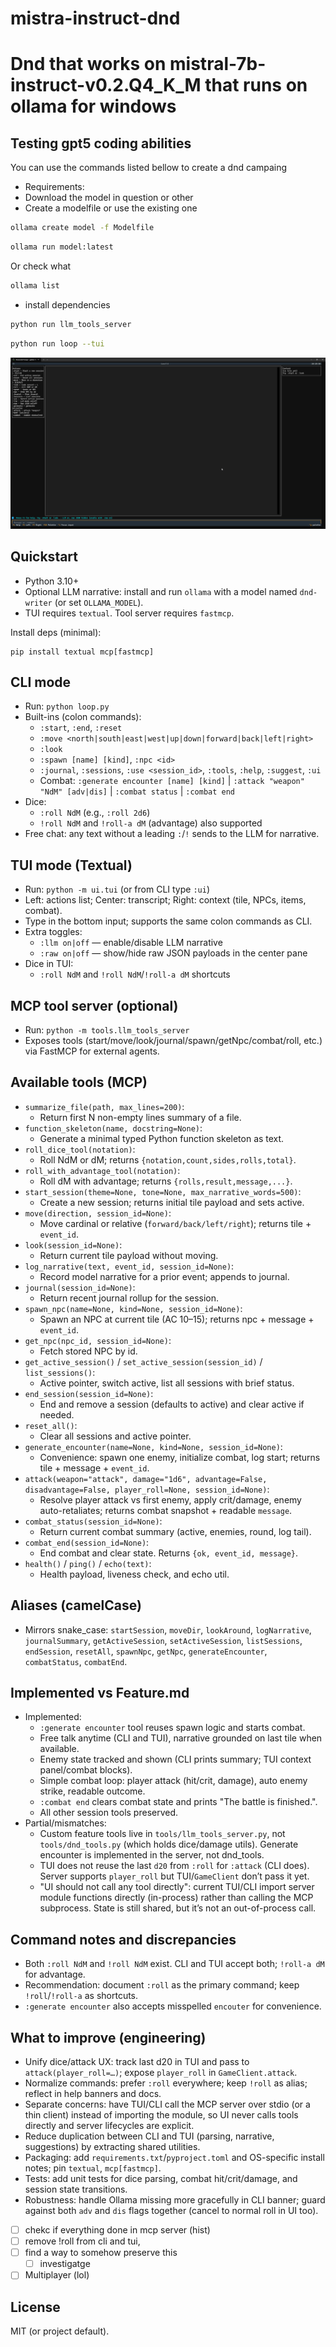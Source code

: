 mistra-instruct-dnd
====================
# Dnd that works on mistral-7b-instruct-v0.2.Q4_K_M that runs on ollama for windows
## Testing gpt5 coding abilities

You can use the commands listed bellow to create a dnd campaing

- Requirements:
- Download the model in question or other
- Create a modelfile or use the existing one
```bash
ollama create model -f Modelfile
```
```bash
ollama run model:latest
``` 
Or check what 
```bash 
ollama list
```
- install dependencies
```bash
python run llm_tools_server
```
```bash
python run loop --tui
```
![Demo](demo/demo.gif)

Quickstart
----------
- Python 3.10+
- Optional LLM narrative: install and run `ollama` with a model named `dnd-writer` (or set `OLLAMA_MODEL`).
- TUI requires `textual`. Tool server requires `fastmcp`.

Install deps (minimal):
```
pip install textual mcp[fastmcp]
```

CLI mode
--------
- Run: `python loop.py`
- Built-ins (colon commands):
  - `:start`, `:end`, `:reset`
  - `:move <north|south|east|west|up|down|forward|back|left|right>`
  - `:look`
  - `:spawn [name] [kind]`, `:npc <id>`
  - `:journal`, `:sessions`, `:use <session_id>`, `:tools`, `:help`, `:suggest`, `:ui`
  - Combat: `:generate encounter [name] [kind]` | `:attack "weapon" "NdM" [adv|dis]` | `:combat status` | `:combat end`
- Dice:
  - `:roll NdM` (e.g., `:roll 2d6`)
  - `!roll NdM` and `!roll-a dM` (advantage) also supported
- Free chat: any text without a leading `:`/`!` sends to the LLM for narrative. 

TUI mode (Textual)
------------------
- Run: `python -m ui.tui` (or from CLI type `:ui`)
- Left: actions list; Center: transcript; Right: context (tile, NPCs, items, combat).
- Type in the bottom input; supports the same colon commands as CLI.
- Extra toggles:
  - `:llm on|off` — enable/disable LLM narrative
  - `:raw on|off` — show/hide raw JSON payloads in the center pane
- Dice in TUI:
  - `:roll NdM` and `!roll NdM`/`!roll-a dM` shortcuts

MCP tool server (optional)
--------------------------
- Run: `python -m tools.llm_tools_server`
- Exposes tools (start/move/look/journal/spawn/getNpc/combat/roll, etc.) via FastMCP for external agents.
 
 Available tools (MCP)
 ---------------------
 - `summarize_file(path, max_lines=200)`:
   - Return first N non-empty lines summary of a file.
 - `function_skeleton(name, docstring=None)`:
   - Generate a minimal typed Python function skeleton as text.
 - `roll_dice_tool(notation)`:
   - Roll NdM or dM; returns `{notation,count,sides,rolls,total}`.
 - `roll_with_advantage_tool(notation)`:
   - Roll dM with advantage; returns `{rolls,result,message,...}`.
 - `start_session(theme=None, tone=None, max_narrative_words=500)`:
   - Create a new session; returns initial tile payload and sets active.
 - `move(direction, session_id=None)`:
   - Move cardinal or relative (`forward/back/left/right`); returns tile + `event_id`.
 - `look(session_id=None)`:
   - Return current tile payload without moving.
 - `log_narrative(text, event_id, session_id=None)`:
   - Record model narrative for a prior event; appends to journal.
 - `journal(session_id=None)`:
   - Return recent journal rollup for the session.
 - `spawn_npc(name=None, kind=None, session_id=None)`:
   - Spawn an NPC at current tile (AC 10–15); returns npc + message + `event_id`.
 - `get_npc(npc_id, session_id=None)`:
   - Fetch stored NPC by id.
 - `get_active_session()` / `set_active_session(session_id)` / `list_sessions()`:
   - Active pointer, switch active, list all sessions with brief status.
 - `end_session(session_id=None)`:
   - End and remove a session (defaults to active) and clear active if needed.
 - `reset_all()`:
   - Clear all sessions and active pointer.
 - `generate_encounter(name=None, kind=None, session_id=None)`:
   - Convenience: spawn one enemy, initialize combat, log start; returns tile + message + `event_id`.
 - `attack(weapon="attack", damage="1d6", advantage=False, disadvantage=False, player_roll=None, session_id=None)`:
   - Resolve player attack vs first enemy, apply crit/damage, enemy auto-retaliates; returns combat snapshot + readable `message`.
 - `combat_status(session_id=None)`:
   - Return current combat summary (active, enemies, round, log tail).
 - `combat_end(session_id=None)`:
   - End combat and clear state. Returns `{ok, event_id, message}`.
 - `health()` / `ping()` / `echo(text)`:
   - Health payload, liveness check, and echo util.
 
 Aliases (camelCase)
 -------------------
 - Mirrors snake_case: `startSession`, `moveDir`, `lookAround`, `logNarrative`, `journalSummary`, `getActiveSession`, `setActiveSession`, `listSessions`, `endSession`, `resetAll`, `spawnNpc`, `getNpc`, `generateEncounter`, `combatStatus`, `combatEnd`.

Implemented vs Feature.md
-------------------------
- Implemented:
  - `:generate encounter` tool reuses spawn logic and starts combat.
  - Free talk anytime (CLI and TUI), narrative grounded on last tile when available.
  - Enemy state tracked and shown (CLI prints summary; TUI context panel/combat blocks).
  - Simple combat loop: player attack (hit/crit, damage), auto enemy strike, readable outcome.
  - `:combat end` clears combat state and prints "The battle is finished.".
  - All other session tools preserved.
- Partial/mismatches:
  - Custom feature tools live in `tools/llm_tools_server.py`, not `tools/dnd_tools.py` (which holds dice/damage utils). Generate encounter is implemented in the server, not dnd_tools.
  - TUI does not reuse the last `d20` from `:roll` for `:attack` (CLI does). Server supports `player_roll` but TUI/`GameClient` don’t pass it yet.
  - "UI should not call any tool directly": current TUI/CLI import server module functions directly (in-process) rather than calling the MCP subprocess. State is still shared, but it’s not an out-of-process call.

Command notes and discrepancies
------------------------------
- Both `:roll NdM` and `!roll NdM` exist. CLI and TUI accept both; `!roll-a dM` for advantage.
- Recommendation: document `:roll` as the primary command; keep `!roll`/`!roll-a` as shortcuts.
- `:generate encounter` also accepts misspelled `encouter` for convenience.

What to improve (engineering)
-----------------------------
- Unify dice/attack UX: track last d20 in TUI and pass to `attack(player_roll=…)`; expose `player_roll` in `GameClient.attack`.
- Normalize commands: prefer `:roll` everywhere; keep `!roll` as alias; reflect in help banners and docs.
- Separate concerns: have TUI/CLI call the MCP server over stdio (or a thin client) instead of importing the module, so UI never calls tools directly and server lifecycles are explicit.
- Reduce duplication between CLI and TUI (parsing, narrative, suggestions) by extracting shared utilities.
- Packaging: add `requirements.txt`/`pyproject.toml` and OS-specific install notes; pin `textual`, `mcp[fastmcp]`.
- Tests: add unit tests for dice parsing, combat hit/crit/damage, and session state transitions.
- Robustness: handle Ollama missing more gracefully in CLI banner; guard against both `adv` and `dis` flags together (cancel to normal roll in UI too).
- [ ] chekc if everything done in mcp server (hist)
- [ ] remove !roll from cli and tui, 
- [ ] find a way to somehow preserve this
    - [ ] investigatge
- [ ] Multiplayer (lol) 

License
-------
MIT (or project default).

